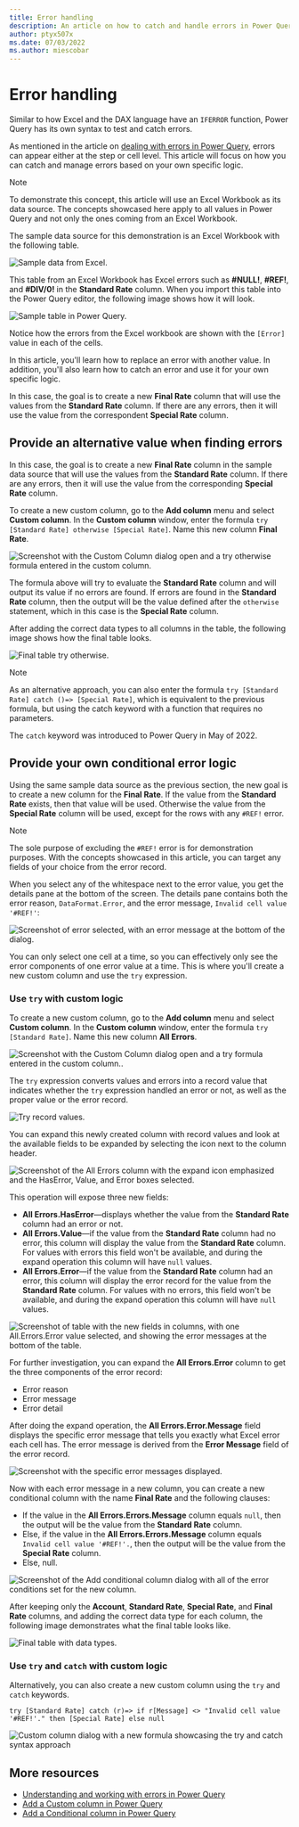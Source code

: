 ```yaml
---
title: Error handling
description: An article on how to catch and handle errors in Power Query using the syntax try and otherwise.
author: ptyx507x
ms.date: 07/03/2022
ms.author: miescobar
---
```


# Error handling

Similar to how Excel and the DAX language have an `IFERROR` function, Power Query has its own syntax to test and catch errors.

As mentioned in the article on [dealing with errors in Power Query](dealing-with-errors.md), errors can appear either at the step or cell level. This article will focus on how you can catch and manage errors based on your own specific logic.

>[!Note]
> To demonstrate this concept, this article will use an Excel Workbook as its data source. The concepts showcased here apply to all values in Power Query and not only the ones coming from an Excel Workbook.

The sample data source for this demonstration is an Excel Workbook with the following table.

![Sample data from Excel.](images/me-error-handling-sample-workbook.png)

This table from an Excel Workbook has Excel errors such as **#NULL!**, **#REF!**, and **#DIV/0!** in the **Standard Rate** column. When you import this table into the Power Query editor, the following image shows how it will look.

![Sample table in Power Query.](images/me-error-handling-sample-workbook-in-power-query.png)

Notice how the errors from the Excel workbook are shown with the `[Error]` value in each of the cells.

In this article, you'll learn how to replace an error with another value. In addition, you'll also learn how to catch an error and use it for your own specific logic.

In this case, the goal is to create a new **Final Rate** column that will use the values from the **Standard Rate** column. If there are any errors, then it will use the value from the correspondent **Special Rate** column.

## Provide an alternative value when finding errors

In this case, the goal is to create a new **Final Rate** column in the sample data source that will use the values from the **Standard Rate** column. If there are any errors, then it will use the value from the corresponding **Special Rate** column.

To create a new custom column, go to the **Add column** menu and select **Custom column**. In the **Custom column** window, enter the formula `try [Standard Rate] otherwise [Special Rate]`. Name this new column **Final Rate**.

![Screenshot with the Custom Column dialog open and a try otherwise formula entered in the custom column.](images/me-error-handling-try-otherwise-custom-column.png)

The formula above will try to evaluate the **Standard Rate** column and will output its value if no errors are found. If errors are found in the **Standard Rate** column, then the output will be the value defined after the `otherwise` statement, which in this case is the **Special Rate** column.

After adding the correct data types to all columns in the table, the following image shows how the final table looks.

![Final table try otherwise.](images/me-error-handling-try-otherwise-final-table.png)

>[!NOTE]
>As an alternative approach, you can also enter the formula `try [Standard Rate] catch ()=> [Special Rate]`, which is equivalent to the previous formula, but using the catch keyword with a function that requires no parameters.
>
>The `catch` keyword was introduced to Power Query in May of 2022.

## Provide your own conditional error logic

Using the same sample data source as the previous section, the new goal is to create a new column for the **Final Rate**. If the value from the **Standard Rate** exists, then that value will be used. Otherwise the value from the **Special Rate** column will be used, except for the rows with any `#REF!` error.

>[!Note]
> The sole purpose of excluding the `#REF!` error is for demonstration purposes. With the concepts showcased in this article, you can target any fields of your choice from the error record.

When you select any of the whitespace next to the error value, you get the details pane at the bottom of the screen. The details pane contains both the error reason, `DataFormat.Error`, and the error message, `Invalid cell value '#REF!'`:

![Screenshot of error selected, with an error message at the bottom of the dialog.](images/me-error-handling-sample-workbook-in-power-query-sample-error.png)

You can only select one cell at a time, so you can effectively only see the error components of one error value at a time. This is where you'll create a new custom column and use the `try` expression.

### Use `try` with custom logic

To create a new custom column, go to the **Add column** menu and select **Custom column**. In the **Custom column** window, enter the formula `try [Standard Rate]`. Name this new column **All Errors**.

![Screenshot with the Custom Column dialog open and a try formula entered in the custom column..](images/me-error-handling-try-custom-column.png)

The `try` expression converts values and errors into a record value that indicates whether the `try` expression handled an error or not, as well as the proper value or the error record.

![Try record values.](images/me-error-handling-try-record-column.png)

You can expand this newly created column with record values and look at the available fields to be expanded by selecting the icon next to the column header.

![Screenshot of the All Errors column with the expand icon emphasized and the HasError, Value, and Error boxes selected.](images/me-error-handling-try-record-expand-column.png)

This operation will expose three new fields:

* **All Errors.HasError**&mdash;displays whether the value from the **Standard Rate** column had an error or not.
* **All Errors.Value**&mdash;if the value from the **Standard Rate** column had no error, this column will display the value from the **Standard Rate** column. For values with errors this field won't be available, and during the expand operation this column will have `null` values.
* **All Errors.Error**&mdash;if the value from the **Standard Rate** column had an error, this column will display the error record for the value from the **Standard Rate** column. For values with no errors, this field won't be available, and during the expand operation this column will have `null` values.

![Screenshot of table with the new fields in columns, with one All.Errors.Error value selected, and showing the error messages at the bottom of the table.](images/me-error-handling-try-record-expanded-columns.png)

For further investigation, you can expand the **All Errors.Error** column to get the three components of the error record:

* Error reason
* Error message
* Error detail

After doing the expand operation, the **All Errors.Error.Message** field displays the specific error message that tells you exactly what Excel error each cell has. The error message is derived from the **Error Message** field of the error record.

![Screenshot with the specific error messages displayed.](images/me-error-handling-try-error-message.png)

Now with each error message in a new column, you can create a new conditional column with the name **Final Rate** and the following clauses:

* If the value in the **All Errors.Errors.Message** column equals `null`, then the output will be the value from the **Standard Rate** column.
* Else, if the value in the **All Errors.Errors.Message** column equals `Invalid cell value '#REF!'.`, then the output will be the value from the **Special Rate** column.
* Else, null.

![Screenshot of the Add conditional column dialog with all of the error conditions set for the new column.](images/me-error-handling-conditional-column.png)

After keeping only the **Account**, **Standard Rate**, **Special Rate**, and **Final Rate** columns, and adding the correct data type for each column, the following image demonstrates what the final table looks like.

![Final table with data types.](images/me-error-handling-try-final-table.png)

### Use `try` and `catch` with custom logic

Alternatively, you can also create a new custom column using the `try` and `catch` keywords.

`try [Standard Rate] catch (r)=> if r[Message] <> "Invalid cell value '#REF!'." then [Special Rate] else null`

![Custom column dialog with a new formula showcasing the try and catch syntax approach](media/error-handling/try-catch-approach.png)

## More resources

* [Understanding and working with errors in Power Query](dealing-with-errors.md)
* [Add a Custom column in Power Query](add-custom-column.md)
* [Add a Conditional column in Power Query](add-conditional-column.md)
